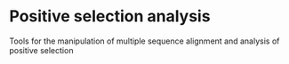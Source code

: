 # Positive selection analysis

Tools for the manipulation of multiple sequence alignment and analysis of positive selection
